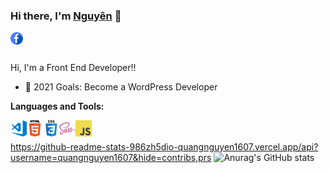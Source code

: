### Hi there, I'm [Nguyên][website] 👋

<a href="https://codesandbox.io/u/anuraghazra">
  <img align="left" alt="Anurag Hazra | CodeSandbox" width="20px" src="https://raw.githubusercontent.com/QuangNguyen1607/Github/master/Icon/facebook1.svg?token=ANJJ6JFKFO476ZP3MPVYKVLA4HMPG" />
</a>

<br />
<br />

Hi, I'm a Front End Developer!!

- 🥅 2021 Goals: Become a WordPress Developer

**Languages and Tools:**

[<img align="left" alt="Visual Studio Code" width="26px" src="https://raw.githubusercontent.com/github/explore/80688e429a7d4ef2fca1e82350fe8e3517d3494d/topics/visual-studio-code/visual-studio-code.png" />][webdevplaylist]
[<img align="left" alt="HTML5" width="26px" src="https://raw.githubusercontent.com/github/explore/80688e429a7d4ef2fca1e82350fe8e3517d3494d/topics/html/html.png" />][webdevplaylist]
[<img align="left" alt="CSS3" width="26px" src="https://raw.githubusercontent.com/github/explore/80688e429a7d4ef2fca1e82350fe8e3517d3494d/topics/css/css.png" />][cssplaylist]
[<img align="left" alt="Sass" width="26px" src="https://raw.githubusercontent.com/github/explore/80688e429a7d4ef2fca1e82350fe8e3517d3494d/topics/sass/sass.png" />][cssplaylist]
[<img align="left" alt="JavaScript" width="26px" src="https://raw.githubusercontent.com/github/explore/80688e429a7d4ef2fca1e82350fe8e3517d3494d/topics/javascript/javascript.png" />][jsplaylist]
<br />
<br />
https://github-readme-stats-986zh5dio-quangnguyen1607.vercel.app/api?username=quangnguyen1607&hide=contribs,prs
![Anurag's GitHub stats](https://github-readme-stats.vercel.app/api?username=anuraghazra&hide=contribs,prs)

<br />
<br />

[website]: https://github.com/QuangNguyen1607
[webdevplaylist]: https://github.com/QuangNguyen1607
[jsplaylist]: https://github.com/QuangNguyen1607
[cssplaylist]: https://github.com/QuangNguyen1607
